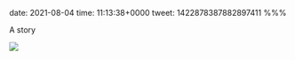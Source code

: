 date: 2021-08-04
time: 11:13:38+0000
tweet: 1422878387882897411
%%%

A story

![](E78UWWAWUAAoxo-.jpg)
